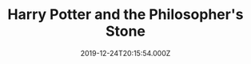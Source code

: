 ---
title: "Harry Potter and the Philosopher's Stone"
year: 2001
date: 2019-12-24T20:15:54.000Z
permalink: /almanac/movies/2019-12-24-harry-potter-and-the-philosophers-stone/index.html
rating: 3
tmdbid: 671
---